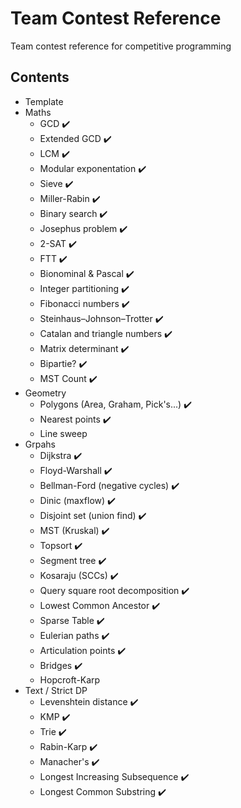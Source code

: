 ﻿# Team Contest Reference
Team contest reference for competitive programming

## Contents
- Template
- Maths 
  - GCD ✔️
  - Extended GCD ✔️
  - LCM ✔️
  - Modular exponentation ✔️
  - Sieve ✔️
  - Miller-Rabin ✔️
  - Binary search ✔️
  - Josephus problem ✔️
  - 2-SAT ✔️
  - FTT ✔️
  - Bionominal & Pascal ✔️
  - Integer partitioning ✔️
  - Fibonacci numbers ✔️
  - Steinhaus–Johnson–Trotter ✔️
  - Catalan and triangle numbers ✔️
  - Matrix determinant ✔️
  - Bipartie? ✔️
  - MST Count ✔️
- Geometry
  - Polygons (Area, Graham, Pick's...) ✔️
  - Nearest points ✔️
  - Line sweep
- Grpahs
  - Dijkstra ✔️
  - Floyd-Warshall ✔️
  - Bellman-Ford (negative cycles) ✔️
  - Dinic (maxflow) ✔️
  - Disjoint set (union find) ✔️
  - MST (Kruskal) ✔️
  - Topsort ✔️
  - Segment tree ✔️
  - Kosaraju (SCCs) ✔️
  - Query square root decomposition ✔️
  - Lowest Common Ancestor ✔️
  - Sparse Table ✔️
  - Eulerian paths ✔️
  - Articulation points ✔️
  - Bridges ✔️
  - Hopcroft-Karp
- Text / Strict DP
  - Levenshtein distance ✔️
  - KMP ✔️
  - Trie ✔️
  - Rabin-Karp ✔️
  - Manacher's ✔️
  - Longest Increasing Subsequence ✔️
  - Longest Common Substring ✔️